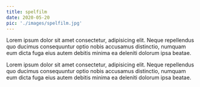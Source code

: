 ```yaml
---
title: spelfilm
date: 2020-05-20
pic: './images/spelfilm.jpg'
---
```


Lorem ipsum dolor sit amet consectetur, adipisicing elit. Neque repellendus quo ducimus consequuntur optio nobis accusamus distinctio, numquam eum dicta fuga eius autem debitis minima ea deleniti dolorum ipsa beatae.


Lorem ipsum dolor sit amet consectetur, adipisicing elit. Neque repellendus quo ducimus consequuntur optio nobis accusamus distinctio, numquam eum dicta fuga eius autem debitis minima ea deleniti dolorum ipsa beatae.